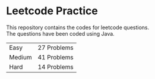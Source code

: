 # Leetcode Practice
This repository contains the codes for leetcode questions. <br>
The questions have been coded using Java. <br>
<table><tr><td>Easy</td><td>27 Problems</td></tr><tr><td>Medium</td><td>41 Problems</td></tr><tr><td>Hard</td><td>14 Problems</td></tr></table>
